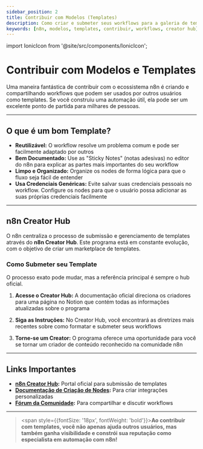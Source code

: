 ```yaml
---
sidebar_position: 2
title: Contribuir com Modelos (Templates)
description: Como criar e submeter seus workflows para a galeria de templates oficial do n8n
keywords: [n8n, modelos, templates, contribuir, workflows, creator hub]
---
```


import IonicIcon from '@site/src/components/IonicIcon';

# <IonicIcon name="copy-outline" size={32} color="#ea4b71" /> Contribuir com Modelos e Templates

Uma maneira fantástica de contribuir com o ecossistema n8n é criando e compartilhando workflows que podem ser usados por outros usuários como templates. Se você construiu uma automação útil, ela pode ser um excelente ponto de partida para milhares de pessoas.

---

## <IonicIcon name="star-outline" size={24} color="#ea4b71" /> O que é um bom Template?

- **Reutilizável:** O workflow resolve um problema comum e pode ser facilmente adaptado por outros
- **Bem Documentado:** Use as "Sticky Notes" (notas adesivas) no editor do n8n para explicar as partes mais importantes do seu workflow
- **Limpo e Organizado:** Organize os nodes de forma lógica para que o fluxo seja fácil de entender
- **Usa Credenciais Genéricas:** Evite salvar suas credenciais pessoais no workflow. Configure os nodes para que o usuário possa adicionar as suas próprias credenciais facilmente

---

## <IonicIcon name="apps-outline" size={24} color="#ea4b71" /> n8n Creator Hub

O n8n centraliza o processo de submissão e gerenciamento de templates através do **n8n Creator Hub**. Este programa está em constante evolução, com o objetivo de criar um marketplace de templates.

### **Como Submeter seu Template**

O processo exato pode mudar, mas a referência principal é sempre o hub oficial.

1. **Acesse o Creator Hub:** A documentação oficial direciona os criadores para uma página no Notion que contém todas as informações atualizadas sobre o programa

2. **Siga as Instruções:** No Creator Hub, você encontrará as diretrizes mais recentes sobre como formatar e submeter seus workflows

3. **Torne-se um Creator:** O programa oferece uma oportunidade para você se tornar um criador de conteúdo reconhecido na comunidade n8n

---

## <IonicIcon name="link-outline" size={24} color="#ea4b71" /> Links Importantes

- **[n8n Creator Hub](https://www.notion.so/n8n/n8n-Creator-hub-7bd2cbe0fce0449198ecb23ff4a2f76f):** Portal oficial para submissão de templates
- **[Documentação de Criação de Nodes](https://docs.n8n.io/integrations/creating-nodes/):** Para criar integrações personalizadas
- **[Fórum da Comunidade](https://community.n8n.io/):** Para compartilhar e discutir workflows

---

> <span style={{fontSize: '18px', fontWeight: 'bold'}}>**Ao contribuir com templates, você não apenas ajuda outros usuários, mas também ganha visibilidade e constrói sua reputação como especialista em automação com n8n!**</span>

